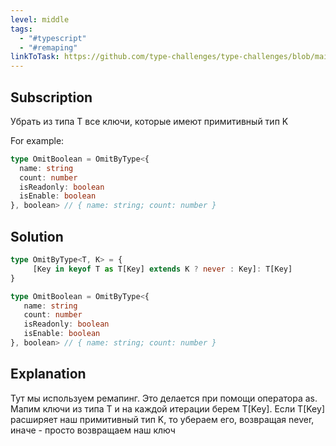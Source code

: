 ```yaml
---
level: middle
tags:
  - "#typescript"
  - "#remaping"
linkToTask: https://github.com/type-challenges/type-challenges/blob/main/questions/02852-medium-omitbytype/README.md
---
```

## Subscription

Убрать из типа T все ключи, которые имеют примитивный тип K

For example:
```typescript
type OmitBoolean = OmitByType<{
  name: string
  count: number
  isReadonly: boolean
  isEnable: boolean
}, boolean> // { name: string; count: number }
```
## Solution
```typescript
type OmitByType<T, K> = {
     [Key in keyof T as T[Key] extends K ? never : Key]: T[Key]
}

type OmitBoolean = OmitByType<{
   name: string
   count: number
   isReadonly: boolean
   isEnable: boolean
}, boolean> // { name: string; count: number }
```
## Explanation

Тут мы используем ремапинг. Это делается при помощи оператора as. Мапим ключи из типа T и на каждой итерации берем T[Key]. Если T[Key] расширяет наш примитивный тип K, то убераем его, возвращая never, иначе - просто возвращаем наш ключ